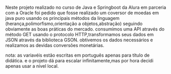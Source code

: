 Neste projeto realizado no curso de Java e Springboot da Alura em parceria com a Oracle
foi pedido que fosse realizado um coversor de moedas em java puro usando os principais métodos da linguagem (herança,polimorfismo,orientação a objetos,abstração)
seguindo obviamente as boas práticas do mercado.
consumimos uma API através do método GET usando o protocolo HTTP,transformamos seus dados em JSON através da biblioteca GSON.
obtivemos os dados necessários e realizamos as devidas conversões monetárias.

nota: as variavéis estão escritas em português apenas para título de didática. e o projeto dá para escalar infinitamente,mas por hora decidi apenas usar a nível local.
